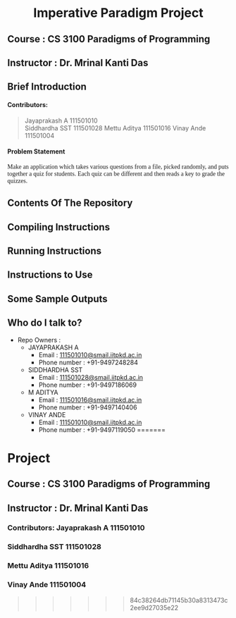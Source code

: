# <center>Imperative Paradigm Project </center>
## Course : CS 3100 Paradigms of Programming

## Instructor : Dr. Mrinal Kanti Das
## Brief Introduction
#### Contributors: 
> Jayaprakash A     111501010  
> Siddhardha SST    111501028
> Mettu Aditya      111501016
> Vinay Ande        111501004

#### Problem Statement
<span style="font-family: Calibri; font-size: 1em;">Make an application which takes various questions from a file, picked randomly, and puts together a quiz for students. Each quiz can be different and then reads a key to grade the quizzes.</span>

## Contents Of The Repository

## Compiling Instructions

## Running Instructions

## Instructions to Use

## Some Sample Outputs


## Who do I talk to?

* Repo Owners : 
	- JAYAPRAKASH A
    	- Email : 111501010@smail.iitpkd.ac.in
    	- Phone number : +91-9497248284
	- SIDDHARDHA SST
    	- Email : 111501028@smail.iitpkd.ac.in
    	- Phone number : +91-9497186069
	- M ADITYA
    	- Email : 111501016@smail.iitpkd.ac.in
    	- Phone number : +91-9497140406
	- VINAY ANDE
    	- Email : 111501010@smail.iitpkd.ac.in
    	- Phone number : +91-9497119050
=======
# Project
## Course : CS 3100 Paradigms of Programming

## Instructor : Dr. Mrinal Kanti Das

### Contributors: Jayaprakash A     111501010
###               Siddhardha SST    111501028
###               Mettu Aditya      111501016
###               Vinay Ande        111501004
>>>>>>> 84c38264db71145b30a8313473c2ee9d27035e22
